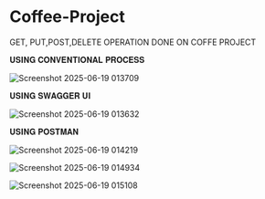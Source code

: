 # Coffee-Project
GET, PUT,POST,DELETE OPERATION DONE ON COFFE PROJECT

𝐔𝐒𝐈𝐍𝐆 𝐂𝐎𝐍𝐕𝐄𝐍𝐓𝐈𝐎𝐍𝐀𝐋 𝐏𝐑𝐎𝐂𝐄𝐒𝐒

![Screenshot 2025-06-19 013709](https://github.com/user-attachments/assets/bc77ea5a-6224-4d2c-86f9-0cea1810374d)


𝐔𝐒𝐈𝐍𝐆 𝐒𝐖𝐀𝐆𝐆𝐄𝐑 𝐔𝐈

![Screenshot 2025-06-19 013632](https://github.com/user-attachments/assets/399125f4-dcaf-45ce-99bd-ffa0d3bf2d75)


𝐔𝐒𝐈𝐍𝐆 𝐏𝐎𝐒𝐓𝐌𝐀𝐍

![Screenshot 2025-06-19 014219](https://github.com/user-attachments/assets/d173f1e6-46db-45d3-bf99-0b033d23bfce)

![Screenshot 2025-06-19 014934](https://github.com/user-attachments/assets/935266ee-bc71-4e37-8db3-215e6569bd3c)

![Screenshot 2025-06-19 015108](https://github.com/user-attachments/assets/2f9bbd12-66e1-4ee2-843b-14d0565ac4f9)
